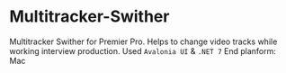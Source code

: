 # Multitracker-Swither
Multitracker Swither for Premier Pro. Helps to change video tracks while working interview production.
Used `Avalonia UI` & `.NET 7`
End planform: Mac

